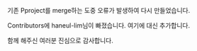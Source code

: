 기존 Pproject를 merge하는 도중 오류가 발생하여 다시 만들었습니다.

Contributors에 haneul-lim님이 빠졌습니다.
여기에 대신 추가합니다.

함께 해주신 여러분 진심으로 감사합니다.
